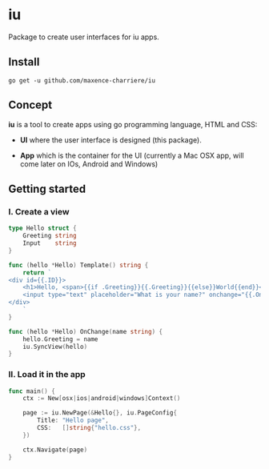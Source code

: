 # iu
Package to create user interfaces for iu apps.
## Install
```
go get -u github.com/maxence-charriere/iu
```
## Concept
**iu** is a tool to create apps using go programming language, HTML and CSS:
* **UI** where the user interface is designed (this package).

* **App** which is the container for the UI (currently a Mac OSX app, will come later on IOs, Android and Windows)

## Getting started
### I. Create a view
```go
type Hello struct {
	Greeting string
	Input    string
}

func (hello *Hello) Template() string {
	return `
<div id={{.ID}}>
    <h1>Hello, <span>{{if .Greeting}}{{.Greeting}}{{else}}World{{end}}</span></h1>
    <input type="text" placeholder="What is your name?" onchange="{{.OnEvent "OnChange" "value"}}">
</div>
    `
}

func (hello *Hello) OnChange(name string) {
    hello.Greeting = name
    iu.SyncView(hello)
}

```

### II. Load it in the app
```go
func main() {
	ctx := New[osx|ios|android|windows]Context()

	page := iu.NewPage(&Hello{}, iu.PageConfig{
		Title: "Hello page",
		CSS:   []string{"hello.css"},
	})

	ctx.Navigate(page)
}
```
